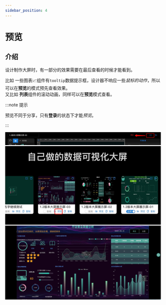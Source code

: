 ```yaml
---
sidebar_position: 4
---
```


# 预览  

## 介绍  
  设计制作大屏时，有一部分的效果需要在最后查看的时候才能看到。  

  比如 一些图表📈组件有`tooltip`数据提示框，设计器不响应一些*鼠标的动作*，所以可以在**预览**的模式预先查看效果。  
  又比如 **列表**组件的滚动动画，同样可以在**预览**模式查看。  

:::note 提示

预览不同于分享，只有**登录**的状态下才能*预览*。  

:::

![按钮1](/img/docs/预览/preview-1.png)
![按钮2](/img/docs/预览/preview-2.png)
![效果](/img/docs/预览/preview-3.png)